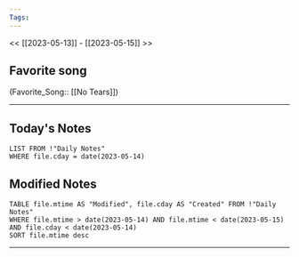 ```yaml
---
Tags:
---
```

<< [[2023-05-13]] - [[2023-05-15]] >>
## Favorite song
(Favorite_Song:: [[No Tears]])

___
## Today's Notes
```dataview
LIST FROM !"Daily Notes"
WHERE file.cday = date(2023-05-14)
```
## Modified Notes
```dataview
TABLE file.mtime AS "Modified", file.cday AS "Created" FROM !"Daily Notes" 
WHERE file.mtime > date(2023-05-14) AND file.mtime < date(2023-05-15) AND file.cday < date(2023-05-14)
SORT file.mtime desc
```
___
